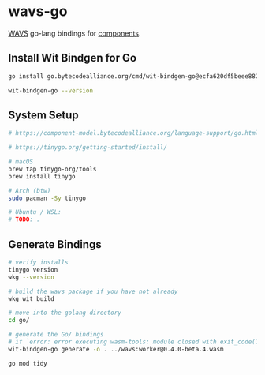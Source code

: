 # wavs-go

[WAVS](https://wavs.xyz) go-lang bindings for [components](https://github.com/Lay3rLabs/wavs-foundry-template).

## Install Wit Bindgen for Go

```bash
go install go.bytecodealliance.org/cmd/wit-bindgen-go@ecfa620df5beee882fb7be0740959e5dfce9ae26

wit-bindgen-go --version
```

## System Setup

```bash
# https://component-model.bytecodealliance.org/language-support/go.html

# https://tinygo.org/getting-started/install/

# macOS
brew tap tinygo-org/tools
brew install tinygo

# Arch (btw)
sudo pacman -Sy tinygo

# Ubuntu / WSL:
# TODO: .
```

## Generate Bindings

```bash
# verify installs
tinygo version
wkg --version

# build the wavs package if you have not already
wkg wit build

# move into the golang directory
cd go/

# generate the Go/ bindings
# if `error: error executing wasm-tools: module closed with exit_code(1)`, set WAVS_PACKAGE
wit-bindgen-go generate -o . ../wavs:worker@0.4.0-beta.4.wasm

go mod tidy
```
